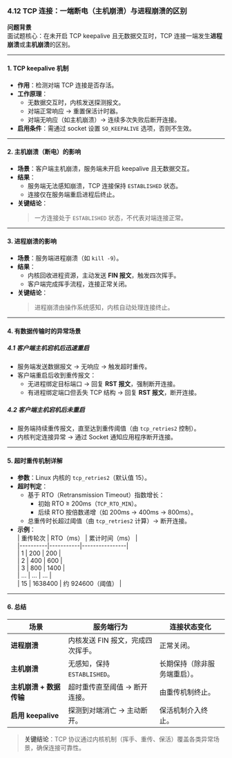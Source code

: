 
### **4.12 TCP 连接：一端断电（主机崩溃）与进程崩溃的区别**  
**问题背景**  
面试题核心：在未开启 TCP keepalive 且无数据交互时，TCP 连接一端发生**进程崩溃**或**主机崩溃**的区别。  

---

#### **1. TCP keepalive 机制**  
- **作用**：检测对端 TCP 连接是否存活。  
- **工作原理**：  
  - 无数据交互时，内核发送探测报文。  
  - 对端正常响应 → 重置保活计时器。  
  - 对端无响应（如主机崩溃）→ 连续多次失败后断开连接。  
- **启用条件**：需通过 socket 设置 `SO_KEEPALIVE` 选项，否则不生效。  

---

#### **2. 主机崩溃（断电）的影响**  
- **场景**：客户端主机崩溃，服务端未开启 keepalive 且无数据交互。  
- **结果**：  
  - 服务端无法感知崩溃，TCP 连接保持 `ESTABLISHED` 状态。  
  - 连接仅在服务端重启进程后终止。  
- **关键结论**：  
  > 一方连接处于 `ESTABLISHED` 状态，不代表对端连接正常。  

---

#### **3. 进程崩溃的影响**  
- **场景**：服务端进程崩溃（如 `kill -9`）。  
- **结果**：  
  - 内核回收进程资源，主动发送 **FIN 报文**，触发四次挥手。  
  - 客户端完成挥手流程，连接正常关闭。  
- **关键结论**：  
  > 进程崩溃由操作系统感知，内核自动处理连接终止。  

---

#### **4. 有数据传输时的异常场景**  
##### **4.1 客户端主机宕机后迅速重启**  
- 服务端发送数据报文 → 无响应 → 触发超时重传。  
- 客户端重启后收到重传报文：  
  - 无进程绑定目标端口 → 回复 **RST 报文**，强制断开连接。  
  - 有进程绑定端口但丢失 TCP 结构 → 回复 **RST 报文**，断开连接。  

##### **4.2 客户端主机宕机后未重启**  
- 服务端持续重传报文，直至达到重传阈值（由 `tcp_retries2` 控制）。  
- 内核判定连接异常 → 通过 Socket 通知应用程序断开连接。  

---

#### **5. 超时重传机制详解**  
- **参数**：Linux 内核的 `tcp_retries2`（默认值 15）。  
- **超时判定**：  
  - 基于 RTO（Retransmission Timeout）指数增长：  
    - 初始 RTO ≥ 200ms（`TCP_RTO_MIN`）。  
    - 后续 RTO 按倍数递增（如 200ms → 400ms → 800ms）。  
  - 总重传时长超过阈值（由 `tcp_retries2` 计算）→ 断开连接。  
- **示例**：  
  | 重传轮次 | RTO（ms） | 累计时间（ms） |  
  |----------|-----------|----------------|  
  | 1        | 200       | 200            |  
  | 2        | 400       | 600            |  
  | 3        | 800       | 1400           |  
  | ...      | ...       | ...            |  
  | 15       | 1638400   | 约 924600（阈值） |  

---

#### **6. 总结**  
| **场景**         | **服务端行为**                               | **连接状态变化**               |  
|------------------|---------------------------------------------|-------------------------------|  
| **进程崩溃**     | 内核发送 FIN 报文，完成四次挥手。             | 正常关闭。                    |  
| **主机崩溃**     | 无感知，保持 `ESTABLISHED`。                 | 长期保持（除非服务端重启）。  |  
| **主机崩溃 + 数据传输** | 超时重传直至阈值 → 断开连接。               | 由重传机制终止。              |  
| **启用 keepalive** | 探测到对端消亡 → 主动断开。                 | 保活机制介入终止。            |  

> **关键结论**：TCP 协议通过内核机制（挥手、重传、保活）覆盖各类异常场景，确保连接可靠性。